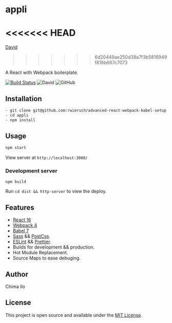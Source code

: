 # appli
<<<<<<< HEAD
=======
[David](https://img.shields.io/david/dev/chimailo/appli)
>>>>>>> 6d20449ae250d38a7f3b5816949f816b667c7073

A React with Webpack boilerplate.

[![Build Status](https://travis-ci.org/chimailo/appli.svg?branch=master)](https://travis-ci.org/chimailo/appli) ![David](https://img.shields.io/david/dev/chimailo/appli?color=success) ![GitHub](https://img.shields.io/github/license/chimailo/appli?color=blue)

## Installation

```bash
- git clone git@github.com:rwieruch/advanced-react-webpack-babel-setup.git
- cd appli
- npm install
```

## Usage

```bash
npm start
```

View server at `http://localhost:3000/`

### Development server

```bash
npm build
```

Run `cd dist && http-server` to view the deploy.

## Features

* [React 16](https://reactjs.org/)
* [Webpack 4](https://webpack.js.org/)
* [Babel 7](https://babeljs.io/)
* [Sass](https://sass-lang.com/) && [PostCss](https://postcss.org/).
* [ESLint](https://eslint.org/) && [Prettier](https://github.com/prettier/prettier-eslint).
* Builds for development && production.
* Hot Module Replacement.
* Source Maps to ease debuging.

## Author

Chima Ilo

## License

This project is open source and available under the [MIT License](LICENSE).
